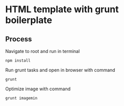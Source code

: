 # HTML template with grunt boilerplate



## Process



Navigate to root and run in terminal

```
npm install
```

Run grunt tasks and open in browser with command

```
grunt
```

Optimize image with command

```
grunt imagemin
```
